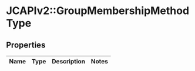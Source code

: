 # JCAPIv2::GroupMembershipMethodType

## Properties
Name | Type | Description | Notes
------------ | ------------- | ------------- | -------------

